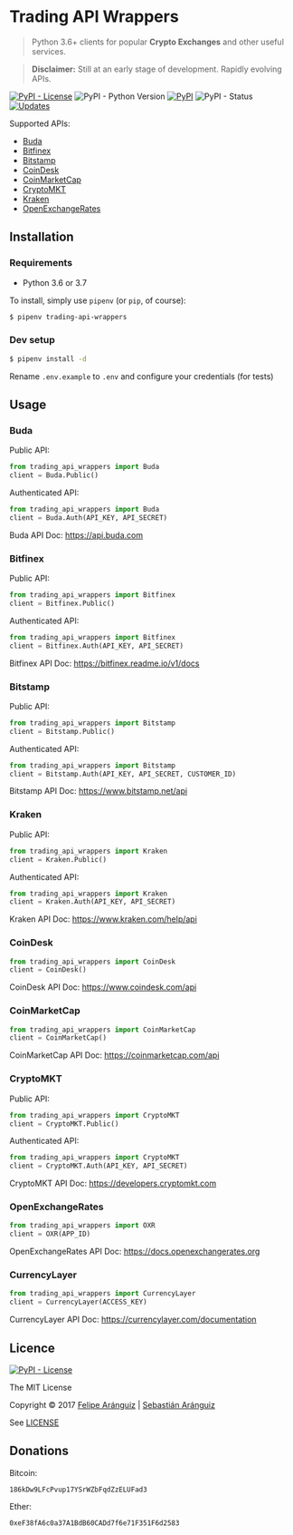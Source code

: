# Trading API Wrappers

> Python 3.6+ clients for popular **Crypto Exchanges** and other useful services.

> **Disclaimer:** Still at an early stage of development. Rapidly evolving APIs.

[![PyPI - License](https://img.shields.io/pypi/l/trading-api-wrappers.svg)](https://opensource.org/licenses/MIT)
![PyPI - Python Version](https://img.shields.io/pypi/pyversions/trading-api-wrappers.svg)
[![PyPI](https://img.shields.io/pypi/v/trading-api-wrappers.svg)](https://pypi.org/project/trading-api-wrappers/)
![PyPI - Status](https://img.shields.io/pypi/status/trading-api-wrappers.svg)
[![Updates](https://pyup.io/repos/github/delta575/trading-api-wrappers/shield.svg)](https://pyup.io/repos/github/delta575/trading-api-wrappers/)

Supported APIs:

- [Buda](https://www.buda.com)
- [Bitfinex](https://www.bitfinex.com)
- [Bitstamp](https://www.bitstamp.net)
- [CoinDesk](https://www.coindesk.com)
- [CoinMarketCap](https://coinmarketcap.com)
- [CryptoMKT](https://www.cryptomkt.com)
- [Kraken](https://www.kraken.com)
- [OpenExchangeRates](https://openexchangerates.org)


## Installation

### Requirements
* Python 3.6 or 3.7

To install, simply use `pipenv` (or `pip`, of course):

```bash
$ pipenv trading-api-wrappers
```

### Dev setup

```bash
$ pipenv install -d
```

Rename `.env.example` to `.env` and configure your credentials (for tests)

## Usage

### Buda

Public API:

```python
from trading_api_wrappers import Buda
client = Buda.Public()
```    

Authenticated API:

```python
from trading_api_wrappers import Buda
client = Buda.Auth(API_KEY, API_SECRET)
```

Buda API Doc:
https://api.buda.com

### Bitfinex

Public API:

```python
from trading_api_wrappers import Bitfinex
client = Bitfinex.Public()
```    

Authenticated API:

```python
from trading_api_wrappers import Bitfinex
client = Bitfinex.Auth(API_KEY, API_SECRET)
```    

Bitfinex API Doc:
https://bitfinex.readme.io/v1/docs

### Bitstamp

Public API:

```python
from trading_api_wrappers import Bitstamp
client = Bitstamp.Public()
```    

Authenticated API:

```python
from trading_api_wrappers import Bitstamp
client = Bitstamp.Auth(API_KEY, API_SECRET, CUSTOMER_ID)
```

Bitstamp API Doc:
https://www.bitstamp.net/api

### Kraken

Public API:

```python
from trading_api_wrappers import Kraken
client = Kraken.Public()
```

Authenticated API:

```python
from trading_api_wrappers import Kraken
client = Kraken.Auth(API_KEY, API_SECRET)
```    

Kraken API Doc:
https://www.kraken.com/help/api

### CoinDesk

```python
from trading_api_wrappers import CoinDesk
client = CoinDesk()
```
      
CoinDesk API Doc:
https://www.coindesk.com/api

### CoinMarketCap

```python
from trading_api_wrappers import CoinMarketCap
client = CoinMarketCap()
```
      
CoinMarketCap API Doc:
https://coinmarketcap.com/api

### CryptoMKT

Public API:

```python
from trading_api_wrappers import CryptoMKT
client = CryptoMKT.Public()
```
    
Authenticated API:

```python
from trading_api_wrappers import CryptoMKT
client = CryptoMKT.Auth(API_KEY, API_SECRET)
```

CryptoMKT API Doc:
https://developers.cryptomkt.com

### OpenExchangeRates

```python
from trading_api_wrappers import OXR
client = OXR(APP_ID)
```
      
OpenExchangeRates API Doc:
https://docs.openexchangerates.org

### CurrencyLayer

```python
from trading_api_wrappers import CurrencyLayer
client = CurrencyLayer(ACCESS_KEY)
```
      
CurrencyLayer API Doc:
https://currencylayer.com/documentation


## Licence
[![PyPI - License](https://img.shields.io/pypi/l/trading-api-wrappers.svg)](https://opensource.org/licenses/MIT)

The MIT License

Copyright © 2017
[Felipe Aránguiz](mailto://faranguiz575@gmail.com) | [Sebastián Aránguiz](mailto://sarang575@gmail.com)

See [LICENSE](LICENSE)


## Donations

Bitcoin:

    186kDw9LFcPvup17YSrWZbFqdZzELUFad3

Ether:

    0xeF38fA6c0a37A1BdB60CADd7f6e71F351F6d2583
